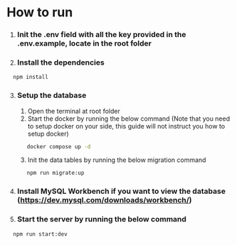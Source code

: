 # How to run
1. ### Init the .env field with all the key provided in the .env.example, locate in the root folder
2. ### Install the dependencies
```bash
  npm install
```
3. ### Setup the database
   1. Open the terminal at root folder
   2. Start the docker by running the below command (Note that you need to setup docker on your side, this guide will not instruct you how to setup docker)
   ```bash
      docker compose up -d
   ```
   3. Init the data tables by running the below migration command
   ```bash
      npm run migrate:up
   ```
4. ### Install MySQL Workbench if you want to view the database (https://dev.mysql.com/downloads/workbench/)
5. ### Start the server by running the below command
```bash
  npm run start:dev
```